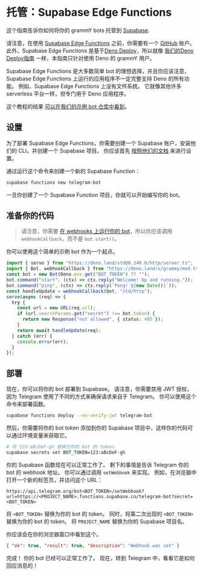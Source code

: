 # 托管：Supabase Edge Functions

这个指南告诉你如何将你的 grammY bots 托管到 [Supabase](https://supabase.com/).

请注意，在使用 [Supabase Edge Functions](https://supabase.com/docs/guides/functions) 之前，你需要有一个 [GitHub](https://github.com) 账户。
此外，Supabase Edge Functions 是基于[Deno Deploy](https://deno.com/deploy)，所以就像 [我们的Deno Deploy指南](./deno-deploy.md) 一样，本指南只针对使用 Deno 的 grammY 用户。

Supabase Edge Functions 是大多数简单 bot 的理想选择，并且你应该注意，Supabase Edge Functions 上运行的应用程序不一定完整支持 Deno 的所有功能。
例如，Supabase Edge Functions 上没有文件系统。
它就像其他许多 serverless 平台一样，但专门用于 Deno 应用程序。

这个教程的结果 [可以在我们的示例 bot 仓库中看到](https://github.com/grammyjs/examples/tree/main/Supabase-edge-functions)。

## 设置

为了部署 Supabase Edge Functions，你需要创建一个 Supabase 账户，安装他们的 CLI，并创建一个 Supabase 项目。
你应该首先 [按照他们的文档](https://supabase.com/docs/guides/functions#prerequisites) 来进行设置。

通过运行这个命令来创建一个新的 Supabase Function：

```sh
supabase functions new telegram-bot
```

一旦你创建了一个 Supabase Function 项目，你就可以开始编写你的 bot。

## 准备你的代码

> 请注意，你需要 [在 webhooks 上运行你的 bot](../guide/deployment-types.md/#如何使用-webhooks)，所以你应该调用 `webhookCallback`，而不是 `bot.start()`。

你可以使用这个简单的示例 bot 作为一个起点。

```ts
import { serve } from "https://deno.land/std@0.140.0/http/server.ts";
import { Bot, webhookCallback } from "https://deno.land/x/grammy/mod.ts";
const bot = new Bot(Deno.env.get("BOT_TOKEN") ?? "");
bot.command("start", (ctx) => ctx.reply("Welcome! Up and running."));
bot.command("ping", (ctx) => ctx.reply(`Pong! ${new Date()}`));
const handleUpdate = webhookCallback(bot, "std/http");
serve(async (req) => {
  try {
    const url = new URL(req.url);
    if (url.searchParams.get("secret") !== bot.token) {
      return new Response("not allowed", { status: 405 });
    }
    return await handleUpdate(req);
  } catch (err) {
    console.error(err);
  }
});
```

## 部署

现在，你可以将你的 bot 部署到 Supabase。
请注意，你需要禁用 JWT 授权，因为 Telegram 使用了不同的方式来确保请求来自于 Telegram。
你可以使用这个命令来部署函数。

```sh
supabase functions deploy --no-verify-jwt telegram-bot
```

然后，你需要将你的 bot token 添加到你的 Supabase 项目中，这样你的代码可以通过环境变量来获取它。

```sh
# 将 123:aBcDeF-gh 替换为你的 bot 的 token。
supabase secrets set BOT_TOKEN=123:aBcDeF-gh
```

你的 Supabase 函数现在可以正常工作了。
剩下的事情是告诉 Telegram 你的 bot 的 webhook 地址。
你可以通过调用 `setWebhook` 来实现。
例如，在浏览器中打开一个新的标签页，并访问这个 URL：

```plaintext
https://api.telegram.org/bot<BOT_TOKEN>/setWebhook?url=https://<PROJECT_NAME>.functions.supabase.co/telegram-bot?secret=<BOT_TOKEN>
```

将 `<BOT_TOKEN>` 替换为你的 bot 的 token。
同时，将第二次出现的 `<BOT_TOKEN>` 替换为你的 bot 的 token。
将 `PROJECT_NAME` 替换为你的 Supabase 项目名。

你应该会在你的浏览器窗口中看到这个。

```json
{ "ok": true, "result": true, "description": "Webhook was set" }
```

完成！
你的 bot 已经可以正常工作了。
现在，转到 Telegram 中，看看它是如何回应消息的！
